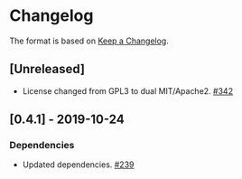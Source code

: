 # Changelog

The format is based on [Keep a Changelog].

[Keep a Changelog]: http://keepachangelog.com/en/1.0.0/

## [Unreleased]
- License changed from GPL3 to dual MIT/Apache2. [#342](https://github.com/paritytech/parity-common/pull/342)

## [0.4.1] - 2019-10-24
### Dependencies
- Updated dependencies. [#239](https://github.com/paritytech/parity-common/pull/239)

